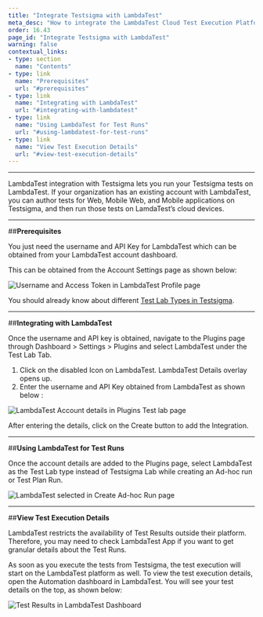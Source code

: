 ```yaml
---
title: "Integrate Testsigma with LambdaTest"
meta_desc: "How to integrate the LambdaTest Cloud Test Execution Platform with Testsigma"
order: 16.43
page_id: "Integrate Testsigma with LambdaTest"
warning: false
contextual_links:
- type: section
  name: "Contents"
- type: link
  name: "Prerequisites"
  url: "#prerequisites"
- type: link
  name: "Integrating with LambdaTest"
  url: "#integrating-with-lambdatest"
- type: link
  name: "Using LambdaTest for Test Runs"
  url: "#using-lambdatest-for-test-runs"
- type: link
  name: "View Test Execution Details"
  url: "#view-test-execution-details"
---
```


---

LambdaTest integration with Testsigma lets you run your Testsigma tests on LambdaTest.
If your organization has an existing account with LambdaTest, you can author tests for Web, Mobile Web, and Mobile applications on Testsigma, and then run those tests on LamdaTest’s cloud devices.

---
##**Prerequisites**

You just need the username and API Key for LambdaTest which can be obtained from your LambdaTest account dashboard.

This can be obtained from the Account Settings page as shown below:

![Username and Access Token in LambdaTest Profile page ](https://docs.testsigma.com/images/lambdatest/lambdatest-profile-username-access-token.png)

You should already know about different [Test Lab Types in Testsigma](https://testsigma.com/docs/test-management/test-plans/supported-test-lab-types/).

---
##**Integrating with LambdaTest**

Once the username and API key is obtained, navigate to the Plugins page through Dashboard > Settings > Plugins and select LambdaTest under the Test Lab Tab.
 1. Click on the disabled Icon on LambdaTest. LambdaTest Details overlay opens up.
 2. Enter the username and API Key obtained from LambdaTest as shown below :

 ![LambdaTest Account details in Plugins Test lab page](https://docs.testsigma.com/images/lambdatest/plugins-enable-lambdatest-integration-email-key.png)

 After entering the details, click on the Create button to add the Integration.

---
##**Using LambdaTest for Test Runs**

Once the account details are added to the Plugins page, select LambdaTest as the Test Lab type instead of Testsigma Lab while creating an Ad-hoc run or Test Plan Run.

![LambdaTest selected in Create Ad-hoc Run page](https://docs.testsigma.com/images/lambdatest/create-adhoc-run-testlab-lt-selected.png)

---
##**View Test Execution Details**

LambdaTest restricts the availability of Test Results outside their platform. Therefore, you may need to check LambdaTest App if you want to get granular details about the Test Runs.

As soon as you execute the tests from Testsigma, the test execution will start on the LambdaTest platform as well. To view the test execution details, open the Automation dashboard in LambdaTest. You will see your test details on the top, as shown below:

![Test Results in LambdaTest Dashboard](https://docs.testsigma.com/images/lambdatest/lt-dashboard-test-results.png)









